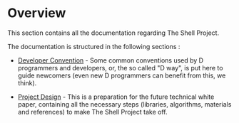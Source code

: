 # Overview 

This section contains all the documentation regarding The Shell Project.

The documentation is structured in the following sections :

* [Developer Convention](github.com/IoTone/TheShellProject/documentation/DEVELOPER_CONVENTION.md) - Some common conventions used by D programmers and developers, or, the so called "D way", is put here to guide newcomers (even new D programmers can benefit from this, we think).

* [Project Design](github.com/IoTone/TheShellProject/documentation/PROJECT_DESIGN.md) - This is a preparation for the future technical white paper, containing all the necessary steps (libraries, algorithms, materials and references) to make The Shell Project take off.